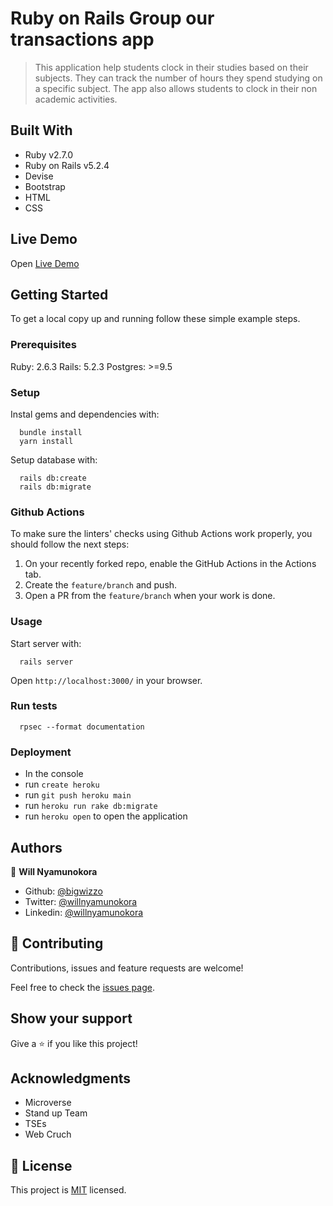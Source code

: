 # Ruby on Rails Group our transactions app

> This application help students clock in their studies based on their subjects. They can track the number of hours they spend studying on a specific subject.
> The app also allows students to clock in their non academic activities.

## Built With

- Ruby v2.7.0
- Ruby on Rails v5.2.4
- Devise
- Bootstrap
- HTML
- CSS

## Live Demo

Open [Live Demo](https://secure-garden-76181.herokuapp.com)

## Getting Started

To get a local copy up and running follow these simple example steps.

### Prerequisites

Ruby: 2.6.3
Rails: 5.2.3
Postgres: >=9.5

### Setup

Instal gems and dependencies with:

```
  bundle install
  yarn install
```

Setup database with:

```
  rails db:create
  rails db:migrate
```

### Github Actions

To make sure the linters' checks using Github Actions work properly, you should follow the next steps:

1. On your recently forked repo, enable the GitHub Actions in the Actions tab.
2. Create the `feature/branch` and push.
3. Open a PR from the `feature/branch` when your work is done.

### Usage

Start server with:

```
  rails server
```

Open `http://localhost:3000/` in your browser.

### Run tests

```
  rpsec --format documentation
```

### Deployment

- In the console
- run `create heroku`
- run `git push heroku main`
- run `heroku run rake db:migrate`
- run `heroku open` to open the application

## Authors

👤 **Will Nyamunokora**

- Github: [@bigwizzo](https://github.com/bigwizzo)
- Twitter: [@willnyamunokora](https://twitter.com/willnyamunokora)
- Linkedin: [@willnyamunokora](https://linkedin.com/in/willnyamunokora)

## 🤝 Contributing

Contributions, issues and feature requests are welcome!

Feel free to check the [issues page](https://github.com/BigWizzo/RoR-Capstone/issues).

## Show your support

Give a ⭐️ if you like this project!

## Acknowledgments

- Microverse
- Stand up Team
- TSEs
- Web Cruch

## 📝 License

This project is [MIT](https://opensource.org/licenses/MIT) licensed.

